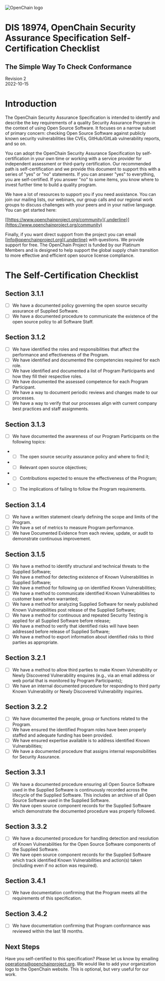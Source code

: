 ![](./media/image1.png "OpenChain logo")

# DIS 18974, OpenChain Security Assurance Specification Self-Certification Checklist
## The Simple Way To Check Conformance

Revision 2\
2022-10-15

# Introduction

The OpenChain Security Assurance Specification is intended to identify and describe the key requirements of a quality Security Assurance Program in the context of using Open Source Software. It focuses on a narrow subset of primary concern: checking Open Source Software against publicly known security vulnerabilities like CVEs, GitHub/GitLab vulnerability reports, and so on.

You can adopt the OpenChain Security Assurance Specification by self-certification in your own time or working with a service provider for independent assessment or third-party certification. Our recommended path is self-certification and we provide this document to support this with a series of "yes" or "no" statements. If you can answer "yes" to everything, you are self-certified. If you answer "no" to some items, you know where to invest further time to build a quality program.

We have a lot of resources to support you if you need assistance. You can join our mailing lists, our webinars, our group calls and our regional work groups to discuss challenges with your peers and in your native language. You can get started here:

[[https://www.openchainproject.org/community]{.underline}](https://www.openchainproject.org/community)

Finally, if you want direct support from the project you can email
[[info@openchainproject.org]{.underline}](mailto:info@openchainproject.org)
with questions. We provide support for free. The OpenChain Project is funded by our Platinum Members and is designed to help support the global supply chain transition to more effective and efficient open source license compliance.

# The Self-Certification Checklist

## Section 3.1.1

- [ ] We have a documented policy governing the open source security assurance of Supplied Software.
- [ ] We have a documented procedure to communicate the existence of the open source policy to all Software Staff.

## Section 3.1.2

- [ ] We have identified the roles and responsibilities that affect the performance and effectiveness of the Program.
- [ ] We have identified and documented the competencies required for each role.
- [ ] We have identified and documented a list of Program Participants and how they fill their respective roles.
- [ ] We have documented the assessed competence for each Program Participant.
- [ ] We have a way to document periodic reviews and changes made to our processes.
- [ ] We have a way to verify that our processes align with current company best practices and staff assignments.

## Section 3.1.3

- [ ] We have documented the awareness of our Program Participants on the following topics:

- - [ ] The open source security assurance policy and where to find it;
- - [ ] Relevant open source objectives;
- - [ ] Contributions expected to ensure the effectiveness of the Program;
- - [ ] The implications of failing to follow the Program requirements.

## Section 3.1.4

- [ ] We have a written statement clearly defining the scope and limits of the Program.
- [ ] We have a set of metrics to measure Program performance.
- [ ] We have Documented Evidence from each review, update, or audit to demonstrate continuous improvement.

## Section 3.1.5

- [ ] We have a method to identify structural and technical threats to the Supplied Software;
- [ ] We have a method for detecting existence of Known Vulnerabilities in Supplied Software;
- [ ] We have a method for following up on identified Known Vulnerabilities;
- [ ] We have a method to communicate identified Known Vulnerabilities to customer base when warranted;
- [ ] We have a method for analyzing Supplied Software for newly published Known Vulnerabilities post release of the Supplied Software;
- [ ] We have a method for continuous and repeated Security Testing is applied for all Supplied Software before release;
- [ ] We have a method to verify that identified risks will have been addressed before release of Supplied Software;
- [ ] We have a method to export information about identified risks to third parties as appropriate.

## Section 3.2.1

- [ ] We have a method to allow third parties to make Known Vulnerability or Newly Discovered Vulnerability enquires (e.g., via an email address or web portal that is monitored by Program Participants);
- [ ] We have an internal documented procedure for responding to third party Known Vulnerability or Newly Discovered Vulnerability inquiries.

## Section 3.2.2

- [ ] We have documented the people, group or functions related to the Program.
- [ ] We have ensured the identified Program roles have been properly staffed and adequate funding has been provided.
- [ ] We have ensured expertise available is to address identified Known Vulnerabilities;
- [ ] We have a documented procedure that assigns internal responsibilities for Security Assurance.

## Section 3.3.1

- [ ] We have a documented procedure ensuring all Open Source Software used in the Supplied Software is continuously recorded across the lifecycle of the Supplied Software. This includes an archive of all Open Source Software used in the Supplied Software.
- [ ] We have open source component records for the Supplied Software which demonstrate the documented procedure was properly followed.

## Section 3.3.2

- [ ] We have a documented procedure for handling detection and resolution of Known Vulnerabilities for the Open Source Software components of the Supplied Software.
- [ ] We have open source component records for the Supplied Software which track identified Known Vulnerabilities and action(s) taken (including even if no action was required).

## Section 3.4.1

- [ ] We have documentation confirming that the Program meets all the requirements of this specification.

## Section 3.4.2

- [ ] We have documentation confirming that Program conformance was reviewed within the last 18 months.

## Next Steps

Have you self-certified to this specification? Please let us know by emailing [operations@openchainproject.org](mailto:operations@openchainproject.org). We would like to add your organization logo to the OpenChain website. This is optional, but very useful for our work.